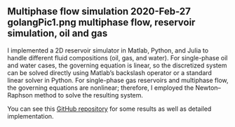 Multiphase flow simulation
2020-Feb-27
golangPic1.png
multiphase flow, reservoir simulation, oil and gas
-----

I implemented a 2D reservoir simulator in Matlab, Python, and Julia to handle different fluid compositions (oil, gas, and water). For single-phase oil and water cases, the governing equation is linear, so the discretized system can be solved directly using Matlab’s backslash operator or a standard linear solver in Python. For single-phase gas reservoirs and multiphase flow, the governing equations are nonlinear; therefore, I employed the Newton–Raphson method to solve the resulting system.

You can see this [GitHub repository](https://github.com/locluong09/ReservoirSimulation) for some results as well as detailed implementation.
